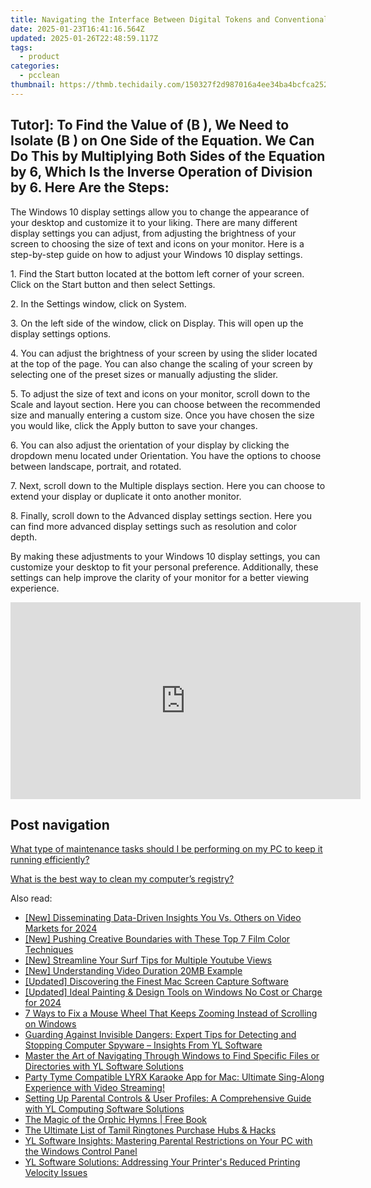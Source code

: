 ```yaml
---
title: Navigating the Interface Between Digital Tokens and Conventional Money Systems - A Perspective by YL Software
date: 2025-01-23T16:41:16.564Z
updated: 2025-01-26T22:48:59.117Z
tags:
  - product
categories:
  - pcclean
thumbnail: https://thmb.techidaily.com/150327f2d987016a4ee34ba4bcfca25233b747d0406c31e769e57594f793215f.jpg
---
```


## Tutor]: To Find the Value of \(B \), We Need to Isolate \(B \) on One Side of the Equation. We Can Do This by Multiplying Both Sides of the Equation by 6, Which Is the Inverse Operation of Division by 6. Here Are the Steps:

The Windows 10 display settings allow you to change the appearance of your desktop and customize it to your liking. There are many different display settings you can adjust, from adjusting the brightness of your screen to choosing the size of text and icons on your monitor. Here is a step-by-step guide on how to adjust your Windows 10 display settings. 

1\. Find the Start button located at the bottom left corner of your screen. Click on the Start button and then select Settings.

2\. In the Settings window, click on System.

3\. On the left side of the window, click on Display. This will open up the display settings options. 

4\. You can adjust the brightness of your screen by using the slider located at the top of the page. You can also change the scaling of your screen by selecting one of the preset sizes or manually adjusting the slider.

5\. To adjust the size of text and icons on your monitor, scroll down to the Scale and layout section. Here you can choose between the recommended size and manually entering a custom size. Once you have chosen the size you would like, click the Apply button to save your changes.

6\. You can also adjust the orientation of your display by clicking the dropdown menu located under Orientation. You have the options to choose between landscape, portrait, and rotated.

7\. Next, scroll down to the Multiple displays section. Here you can choose to extend your display or duplicate it onto another monitor.

8\. Finally, scroll down to the Advanced display settings section. Here you can find more advanced display settings such as resolution and color depth. 

By making these adjustments to your Windows 10 display settings, you can customize your desktop to fit your personal preference. Additionally, these settings can help improve the clarity of your monitor for a better viewing experience.

<!-- affiliate ads begin -->
<iframe width="560" height="315" src="https://www.youtube.com/embed/lxv4NM-89CU?si=Uj5rOkhrwZ_6QIuW" title="YouTube video player" frameborder="0" allow="accelerometer; autoplay; clipboard-write; encrypted-media; gyroscope; picture-in-picture; web-share" referrerpolicy="strict-origin-when-cross-origin" allowfullscreen></iframe>
<!-- affiliate ads end -->

## Post navigation

[What type of maintenance tasks should I be performing on my PC to keep it running efficiently?](https://tools.techidaily.com/pcclean/products/)

[What is the best way to clean my computer’s registry?](https://tools.techidaily.com/pcclean/products/)

<ins class="adsbygoogle"
     style="display:block"
     data-ad-format="autorelaxed"
     data-ad-client="ca-pub-7571918770474297"
     data-ad-slot="1223367746"></ins>

<ins class="adsbygoogle"
     style="display:block"
     data-ad-client="ca-pub-7571918770474297"
     data-ad-slot="8358498916"
     data-ad-format="auto"
     data-full-width-responsive="true"></ins>

<span class="atpl-alsoreadstyle">Also read:</span>
<div><ul>
<li><a href="https://facebook-video-share.techidaily.com/new-disseminating-data-driven-insights-you-vs-others-on-video-markets-for-2024/"><u>[New] Disseminating Data-Driven Insights You Vs. Others on Video Markets for 2024</u></a></li>
<li><a href="https://extra-skills.techidaily.com/new-pushing-creative-boundaries-with-these-top-7-film-color-techniques/"><u>[New] Pushing Creative Boundaries with These Top 7 Film Color Techniques</u></a></li>
<li><a href="https://youtube-stream.techidaily.com/new-streamline-your-surf-tips-for-multiple-youtube-views/"><u>[New] Streamline Your Surf Tips for Multiple Youtube Views</u></a></li>
<li><a href="https://some-approaches.techidaily.com/new-understanding-video-duration-20mb-example/"><u>[New] Understanding Video Duration 20MB Example</u></a></li>
<li><a href="https://screen-recording.techidaily.com/updated-discovering-the-finest-mac-screen-capture-software/"><u>[Updated] Discovering the Finest Mac Screen Capture Software</u></a></li>
<li><a href="https://fox-http.techidaily.com/updated-ideal-painting-and-design-tools-on-windows-no-cost-or-charge-for-2024/"><u>[Updated] Ideal Painting & Design Tools on Windows No Cost or Charge for 2024</u></a></li>
<li><a href="https://win11.techidaily.com/7-ways-to-fix-a-mouse-wheel-that-keeps-zooming-instead-of-scrolling-on-windows/"><u>7 Ways to Fix a Mouse Wheel That Keeps Zooming Instead of Scrolling on Windows</u></a></li>
<li><a href="https://win-hot.techidaily.com/guarding-against-invisible-dangers-expert-tips-for-detecting-and-stopping-computer-spyware-insights-from-yl-software/"><u>Guarding Against Invisible Dangers: Expert Tips for Detecting and Stopping Computer Spyware – Insights From YL Software</u></a></li>
<li><a href="https://win-hot.techidaily.com/master-the-art-of-navigating-through-windows-to-find-specific-files-or-directories-with-yl-software-solutions/"><u>Master the Art of Navigating Through Windows to Find Specific Files or Directories with YL Software Solutions</u></a></li>
<li><a href="https://win-hot.techidaily.com/party-tyme-compatible-lyrx-karaoke-app-for-mac-ultimate-sing-along-experience-with-video-streaming/"><u>Party Tyme Compatible LYRX Karaoke App for Mac: Ultimate Sing-Along Experience with Video Streaming!</u></a></li>
<li><a href="https://win-hot.techidaily.com/setting-up-parental-controls-and-user-profiles-a-comprehensive-guide-with-yl-computing-software-solutions/"><u>Setting Up Parental Controls & User Profiles: A Comprehensive Guide with YL Computing Software Solutions</u></a></li>
<li><a href="https://novels-ebooks.techidaily.com/210685490-9781644117217-the-magic-of-the-orphic-hymns/"><u>The Magic of the Orphic Hymns | Free Book</u></a></li>
<li><a href="https://extra-lessons.techidaily.com/the-ultimate-list-of-tamil-ringtones-purchase-hubs-and-hacks/"><u>The Ultimate List of Tamil Ringtones Purchase Hubs & Hacks</u></a></li>
<li><a href="https://win-hot.techidaily.com/yl-software-insights-mastering-parental-restrictions-on-your-pc-with-the-windows-control-panel/"><u>YL Software Insights: Mastering Parental Restrictions on Your PC with the Windows Control Panel</u></a></li>
<li><a href="https://win-hot.techidaily.com/yl-software-solutions-addressing-your-printers-reduced-printing-velocity-issues/"><u>YL Software Solutions: Addressing Your Printer's Reduced Printing Velocity Issues</u></a></li>
</ul></div>

